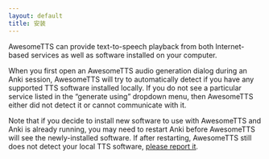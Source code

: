 ```yaml
---
layout: default
title: 安装
---
```


AwesomeTTS can provide text-to-speech playback from both Internet-based
  services as well as software installed on your computer.

When you first open an AwesomeTTS audio generation dialog during an Anki
  session, AwesomeTTS will try to automatically detect if you have any
  supported TTS software installed locally. If you do not see a particular
  service listed in the &ldquo;generate using&rdquo; dropdown menu, then
  AwesomeTTS either did not detect it or cannot communicate with it.

Note that if you decide to install new software to use with AwesomeTTS and
  Anki is already running, you may need to restart Anki before AwesomeTTS will
  see the newly-installed software. If after restarting, AwesomeTTS still does
  not detect your local TTS software, <a href="/contribute">please report
  it</a>.